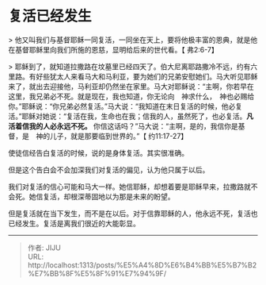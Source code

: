 # 复活已经发生

&gt; 他又叫我们与基督耶稣一同复活，一同坐在天上，要将他极丰富的恩典，就是他在基督耶稣里向我们所施的恩慈，显明给后来的世代看。【 弗2:6-7】

&gt; 耶稣到了，就知道拉撒路在坟墓里已经四天了。伯大尼离耶路撒冷不远，约有六里路。有好些犹太人来看马大和马利亚，要为她们的兄弟安慰她们。马大听见耶稣来了，就出去迎接他，马利亚却仍然坐在家里。马大对耶稣说：“主啊，你若早在这里，我兄弟必不死。就是现在，我也知道，你无论向　神求什么，　神也必赐给你。”耶稣说：“你兄弟必然复活。”马大说：“我知道在末日复活的时候，他必复活。”耶稣对她说：“复活在我，生命也在我；信我的人，虽然死了，也必复活。**凡活着信我的人必永远不死。** 你信这话吗？”马大说：“主啊，是的，我信你是基督，是　神的儿子，就是那要临到世界的。”【 约11:17-27】

使徒信经告白复活的时候，说的是身体复活。其实很准确。

但是这个告白会不会加深我们对复活的偏见，认为他只属于以后。

我们对复活的信心可能和马大一样。她信耶稣，却想着要是耶稣早来，拉撒路就不会死。她信复活，却根深蒂固地以为那是未来的盼望。

但是复活就在当下发生，而不是在以后。对于信靠耶稣的人，他永远不死，复活也已经发生。复活是离我们很近的大能彰显。

---

> 作者: JIJU  
> URL: http://localhost:1313/posts/%E5%A4%8D%E6%B4%BB%E5%B7%B2%E7%BB%8F%E5%8F%91%E7%94%9F/  

